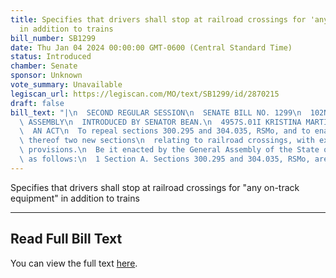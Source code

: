 ```yaml
---
title: Specifies that drivers shall stop at railroad crossings for 'any on-track equipment'
  in addition to trains
bill_number: SB1299
date: Thu Jan 04 2024 00:00:00 GMT-0600 (Central Standard Time)
status: Introduced
chamber: Senate
sponsor: Unknown
vote_summary: Unavailable
legiscan_url: https://legiscan.com/MO/text/SB1299/id/2870215
draft: false
bill_text: "|\n  SECOND REGULAR SESSION\n  SENATE BILL NO. 1299\n  102ND GENERA L\
  \ ASSEMBLY\n  INTRODUCED BY SENATOR BEAN.\n  4957S.01I KRISTINA MARTIN, Secretary\n\
  \  AN ACT\n  To repeal sections 300.295 and 304.035, RSMo, and to enact in lieu\
  \ thereof two new sections\n  relating to railroad crossings, with existing penalty\
  \ provisions.\n  Be it enacted by the General Assembly of the State of Missouri,\
  \ as follows:\n  1 Section A. Sections 300.295 and 304.035, RSMo, are"
---
```

Specifies that drivers shall stop at railroad crossings for "any on-track equipment" in addition to trains

---

## Read Full Bill Text

You can view the full text [here](https://legiscan.com/MO/text/SB1299/id/2870215).
